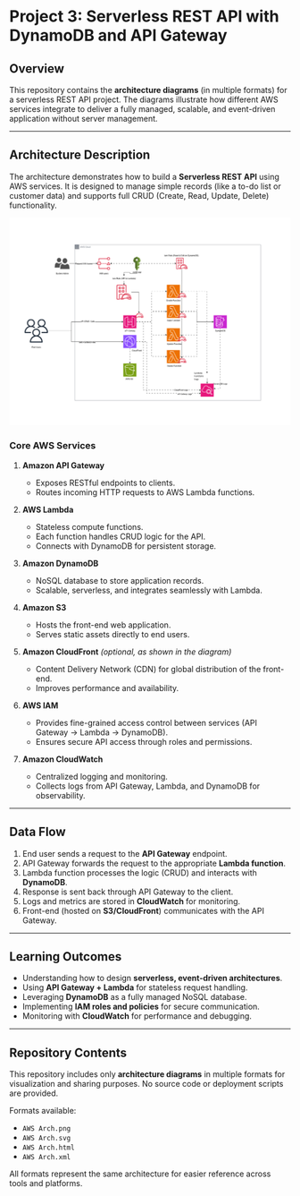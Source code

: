 # Project 3: Serverless REST API with DynamoDB and API Gateway

## Overview

This repository contains the **architecture diagrams** (in multiple formats) for a serverless REST API project. The diagrams illustrate how different AWS services integrate to deliver a fully managed, scalable, and event-driven application without server management.



---

## Architecture Description

The architecture demonstrates how to build a **Serverless REST API** using AWS services. It is designed to manage simple records (like a to-do list or customer data) and supports full CRUD (Create, Read, Update, Delete) functionality.

![AWS Architecture](All%20Formats/AWS%20Arch.png)

### Core AWS Services

1. **Amazon API Gateway**

   * Exposes RESTful endpoints to clients.
   * Routes incoming HTTP requests to AWS Lambda functions.

2. **AWS Lambda**

   * Stateless compute functions.
   * Each function handles CRUD logic for the API.
   * Connects with DynamoDB for persistent storage.

3. **Amazon DynamoDB**

   * NoSQL database to store application records.
   * Scalable, serverless, and integrates seamlessly with Lambda.

4. **Amazon S3**

   * Hosts the front-end web application.
   * Serves static assets directly to end users.

5. **Amazon CloudFront** *(optional, as shown in the diagram)*

   * Content Delivery Network (CDN) for global distribution of the front-end.
   * Improves performance and availability.

6. **AWS IAM**

   * Provides fine-grained access control between services (API Gateway → Lambda → DynamoDB).
   * Ensures secure API access through roles and permissions.

7. **Amazon CloudWatch**

   * Centralized logging and monitoring.
   * Collects logs from API Gateway, Lambda, and DynamoDB for observability.

---

## Data Flow

1. End user sends a request to the **API Gateway** endpoint.
2. API Gateway forwards the request to the appropriate **Lambda function**.
3. Lambda function processes the logic (CRUD) and interacts with **DynamoDB**.
4. Response is sent back through API Gateway to the client.
5. Logs and metrics are stored in **CloudWatch** for monitoring.
6. Front-end (hosted on **S3/CloudFront**) communicates with the API Gateway.

---

## Learning Outcomes

* Understanding how to design **serverless, event-driven architectures**.
* Using **API Gateway + Lambda** for stateless request handling.
* Leveraging **DynamoDB** as a fully managed NoSQL database.
* Implementing **IAM roles and policies** for secure communication.
* Monitoring with **CloudWatch** for performance and debugging.

---


## Repository Contents

This repository includes only **architecture diagrams** in multiple formats for visualization and sharing purposes.
No source code or deployment scripts are provided.

Formats available:

* `AWS Arch.png`
* `AWS Arch.svg`
* `AWS Arch.html`
* `AWS Arch.xml`

All formats represent the same architecture for easier reference across tools and platforms.
